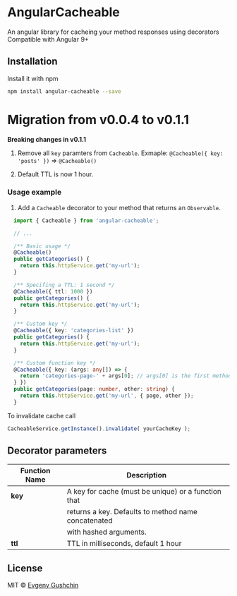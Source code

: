 # AngularCacheable

An angular library for cacheing your method responses using decorators
Compatible with Angular 9+

## Installation

Install it with npm

```bash
npm install angular-cacheable --save
```

# Migration from v0.0.4 to v0.1.1

**Breaking changes in v0.1.1**

1. Remove all `key` paramters from `Cacheable`. 
Exmaple: `@Cacheable({ key: 'posts' })` => `@Cacheable()`

2. Default TTL is now 1 hour.

### Usage example

1. Add a `Cacheable` decorator to your method that returns an `Observable`.

```ts
  import { Cacheable } from 'angular-cacheable';

  // ...

  /** Basic usage */
  @Cacheable()
  public getCategories() {
    return this.httpService.get('my-url');
  }

  /** Specifing a TTL: 1 second */
  @Cacheable({ ttl: 1000 })
  public getCategories() {
    return this.httpService.get('my-url');
  }

  /** Custom key */
  @Cacheable({ key: 'categories-list' })
  public getCategories() {
    return this.httpService.get('my-url');
  }

  /** Custom function key */
  @Cacheable({ key: (args: any[]) => {
    return 'categories-page-' + args[0]; // args[0] is the first method argument. Here it is `page`.
  } })
  public getCategories(page: number, other: string) {
    return this.httpService.get('my-url', { page, other });
  }
```

To invalidate cache call 
```ts
CacheableService.getInstance().invalidate( yourCacheKey );
```


## Decorator parameters

| Function Name               | Description                                         |
| --------------------------- | --------------------------------------------------- |
| **key**                     | A key for cache (must be unique) or a function that |
|                             | returns a key. Defaults to method name concatenated |
|                             | with hashed arguments.                              |
| **ttl**                     | TTL in milliseconds, default 1 hour                |

## License
MIT © [Evgeny Gushchin](https://github.com/evgushchin)
